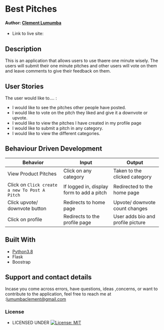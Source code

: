 # Best Pitches

#### Author: [Clement Lumumba](https://github.com/Clemo97)


* Link to live site: 

## Description
This is an application that allows users to use thaere one minute wisely. The users will submit their one minute pitches and other users will vote on them and leave comments to give their feedback on them.

## User Stories
The user would like to.... :
* I would like to see the pitches other people have posted.
*  I would like to vote on the pitch they liked and give it a downvote or upvote.
* I would like to view the pitches I have created in my profile page
* I would like to submit a pitch in any category.
* I would like to view the different categories.







## Behaviour Driven Development
| Behavior            | Input                         | Output                        | 
| ------------------- | ----------------------------- | ----------------------------- |
| View Product Pitches | Click on any category | Taken to the clicked category | Click on `Click    submit To Post A Pitch` | Redirected to the login page | Signs In/ Signs Up |
| Click on `Click create a new To Post A Pitch` | If logged in, display form to add a pitch | Redirected to the home page |
| Click upvote/ downvote button | Redirects to home page | Upvote/ downvote count changes | Click add comment button | Redirects to the comment page | Displays a comment form | Click on Sign Out | Redirects to the home page | Signs user out |
| Click on profile | Redirects to the profile page | User adds bio and profile picture |

## Built With

* [Python3.8](https://docs.python.org/3/)
* Flask
* Boostrap


## Support and contact details
 Incase you come across errors, have questions, ideas ,concerns, or want to contribute to the application, feel free to reach me at :lumumbaclement@gmail.com

### License

* LICENSED UNDER  [![License: MIT](https://img.shields.io/badge/License-MIT-yellow.svg)](license/MIT)